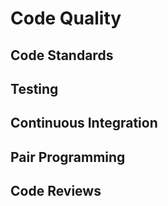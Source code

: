 # Code Quality

<INSERT INTRO>

## Code Standards

## Testing

## Continuous Integration

## Pair Programming

## Code Reviews
